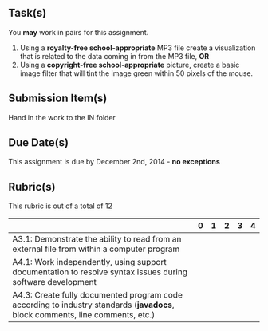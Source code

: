 Task(s)
-------
You **may** work in pairs for this assignment.

1. Using a **royalty-free school-appropriate** MP3 file create a visualization that is related to the data coming in from the MP3 file, **OR**
2. Using a **copyright-free school-appropriate** picture, create a basic image filter that will tint the image green within 50 pixels of the mouse.

Submission Item(s)
------------------
Hand in the work to the IN folder

Due Date(s)
-----------
This assignment is due by December 2nd, 2014 - **no exceptions**

Rubric(s)
---------
This rubric is out of a total of 12

| | 0 | 1 | 2 | 3 | 4 |
|---| --- | --- | --- | --- | --- |
|A3.1: Demonstrate the ability to read from an external file from within a computer program  | | | | | |
|A4.1: Work independently, using support documentation to resolve syntax issues during software development  | | | | | |
|A4.3: Create fully documented program code according to industry standards (**javadocs**, block comments, line comments, etc.)  | | | | | |
